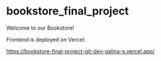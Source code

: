 # bookstore_final_project

Welcome to our Bookstore!

Frontend is deployed on Vercel:

https://bookstore-final-project-git-dev-galina-s.vercel.app/
